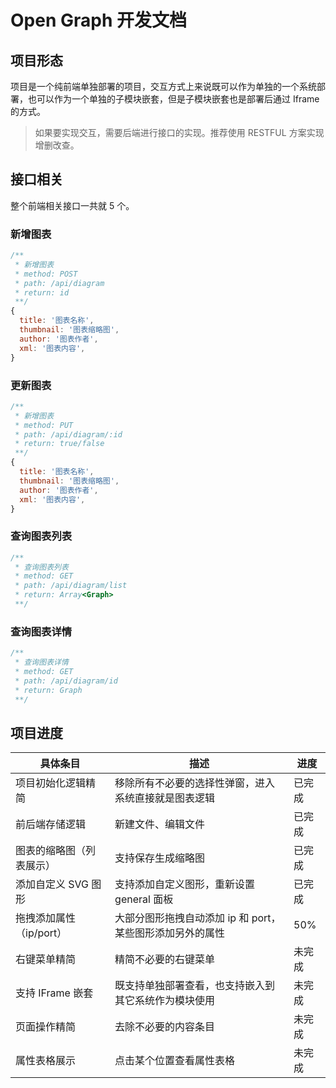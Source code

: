 # Open Graph 开发文档

## 项目形态

项目是一个纯前端单独部署的项目，交互方式上来说既可以作为单独的一个系统部署，也可以作为一个单独的子模块嵌套，但是子模块嵌套也是部署后通过 Iframe 的方式。

> 如果要实现交互，需要后端进行接口的实现。推荐使用 RESTFUL 方案实现增删改查。

## 接口相关

整个前端相关接口一共就 5 个。

### 新增图表

```js
/**
 * 新增图表
 * method: POST
 * path: /api/diagram
 * return: id
 **/
{
  title: '图表名称',
  thumbnail: '图表缩略图',
  author: '图表作者',
  xml: '图表内容',
}
```

### 更新图表

```js
/**
 * 新增图表
 * method: PUT
 * path: /api/diagram/:id
 * return: true/false
 **/
{
  title: '图表名称',
  thumbnail: '图表缩略图',
  author: '图表作者',
  xml: '图表内容',
}
```

### 查询图表列表

```js
/**
 * 查询图表列表
 * method: GET
 * path: /api/diagram/list
 * return: Array<Graph>
 **/
```

### 查询图表详情

```js
/**
 * 查询图表详情
 * method: GET
 * path: /api/diagram/id
 * return: Graph
 **/
```

## 项目进度

| 具体条目                 | 描述                                                      | 进度   |
| ------------------------ | --------------------------------------------------------- | ------ |
| 项目初始化逻辑精简       | 移除所有不必要的选择性弹窗，进入系统直接就是图表逻辑      | 已完成 |
| 前后端存储逻辑           | 新建文件、编辑文件                                        | 已完成 |
| 图表的缩略图（列表展示） | 支持保存生成缩略图                                        | 已完成 |
| 添加自定义 SVG 图形      | 支持添加自定义图形，重新设置 general 面板                 | 已完成 |
| 拖拽添加属性（ip/port）  | 大部分图形拖拽自动添加 ip 和 port，某些图形添加另外的属性 | 50%    |
| 右键菜单精简             | 精简不必要的右键菜单                                      | 未完成 |
| 支持 IFrame 嵌套         | 既支持单独部署查看，也支持嵌入到其它系统作为模块使用      | 未完成 |
| 页面操作精简             | 去除不必要的内容条目                                      | 未完成 |
| 属性表格展示             | 点击某个位置查看属性表格                                  | 未完成 |
